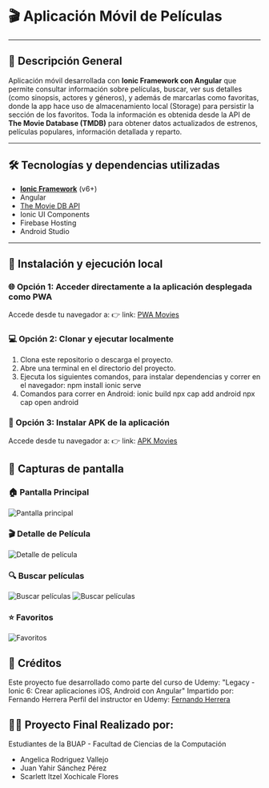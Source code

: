 # 🎬 Aplicación Móvil de Películas

---

## 📱 Descripción General

Aplicación móvil desarrollada con **Ionic Framework con Angular** que permite consultar información sobre películas, buscar, ver sus detalles (como sinopsis, actores y géneros), y además de marcarlas como favoritas, donde la app hace uso de almacenamiento local (Storage) para persistir la sección de los favoritos. Toda la información es obtenida desde la API de **The Movie Database (TMDB)** para obtener datos actualizados de estrenos, películas populares, información detallada y reparto.

---

## 🛠️ Tecnologías y dependencias utilizadas

- **[Ionic Framework](https://ionicframework.com/)** (v6+)
- Angular
- [The Movie DB API](https://www.themoviedb.org/)
- Ionic UI Components
- Firebase Hosting
- Android Studio

---

## 🚀 Instalación y ejecución local

### 🌐 Opción 1: Acceder directamente a la aplicación desplegada como PWA
Accede desde tu navegador a:
👉 link: [PWA Movies](https://appmovies-569d9.web.app)

### 💻 Opción 2: Clonar y ejecutar localmente
1. Clona este repositorio o descarga el proyecto.
2. Abre una terminal en el directorio del proyecto.
3. Ejecuta los siguientes comandos, para instalar dependencias y correr en el navegador:
npm install
ionic serve
4. Comandos para correr en Android:
ionic build
npx cap add android
npx cap open android

### 📱 Opción 3: Instalar APK de la aplicación
Accede desde tu navegador a:
👉 link: [APK Movies](https://correobuap-my.sharepoint.com/:f:/g/personal/scarlett_xochicalef_alumno_buap_mx/EtKhvUAsUFFBq8kTC2_NGSoBQo2luWN_izFdGd4sP5LggA?e=abdI59)

## 📸 Capturas de pantalla


### 🏠 Pantalla Principal
![Pantalla principal](./screenshots/home.png)

### 🎬 Detalle de Película
![Detalle de película](./screenshots/detalle.png)

### 🔍 Buscar películas
![Buscar películas](./screenshots/busqueda.png)
![Buscar películas](./screenshots/busqueda1.png)

### ⭐ Favoritos
![Favoritos](./screenshots/favoritos.png)


## 📌 Créditos
Este proyecto fue desarrollado como parte del curso de Udemy:
"Legacy - Ionic 6: Crear aplicaciones iOS, Android con Angular"
Impartido por: Fernando Herrera
Perfil del instructor en Udemy: [Fernando Herrera](https://www.udemy.com/user/550c38655ec11/?kw=fernando+herrera&src=sac)


## 👨‍💻 Proyecto Final Realizado por: 
Estudiantes de la BUAP - Facultad de Ciencias de la Computación

* Angelica Rodriguez Vallejo
* Juan Yahir Sánchez Pérez
* Scarlett Itzel Xochicale Flores
